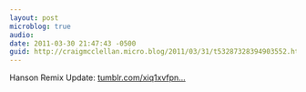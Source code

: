 ```yaml
---
layout: post
microblog: true
audio: 
date: 2011-03-30 21:47:43 -0500
guid: http://craigmcclellan.micro.blog/2011/03/31/t53287328394903552.html
---
```

Hanson Remix Update: [tumblr.com/xiq1xvfpn...](http://tumblr.com/xiq1xvfpnw)
